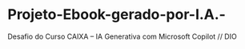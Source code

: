 # Projeto-Ebook-gerado-por-I.A.-
Desafio do Curso CAIXA – IA Generativa com Microsoft Copilot // DIO
